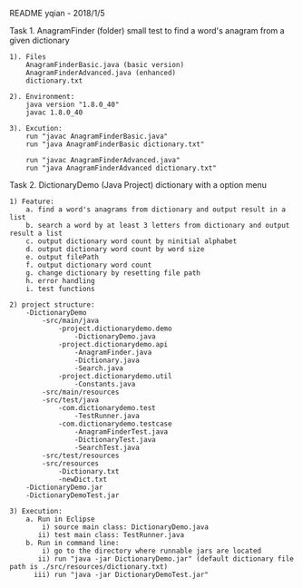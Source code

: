 README
yqian - 2018/1/5

Task 1. AnagramFinder (folder)
small test to find a word's anagram from a given dictionary

    1). Files
        AnagramFinderBasic.java (basic version)
        AnagramFinderAdvanced.java (enhanced)
        dictionary.txt

    2). Environment:
        java version "1.8.0_40"
        javac 1.8.0_40

    3). Excution:
        run "javac AnagramFinderBasic.java"
        run "java AnagramFinderBasic dictionary.txt"

        run "javac AnagramFinderAdvanced.java"
        run "java AnagramFinderAdvanced dictionary.txt"


Task 2. DictionaryDemo (Java Project)
dictionary with a option menu

    1) Feature:
        a. find a word's anagrams from dictionary and output result in a list
        b. search a word by at least 3 letters from dictionary and output result a list
        c. output dictionary word count by ninitial alphabet
        d. output dictionary word count by word size
        e. output filePath
        f. output dictionary word count
        g. change dictionary by resetting file path
        h. error handling
        i. test functions

    2) project structure:
        -DictionaryDemo
            -src/main/java
                -project.dictionarydemo.demo
                    -DictionaryDemo.java
                -project.dictionarydemo.api
                    -AnagramFinder.java
                    -Dictionary.java
                    -Search.java
                -project.dictionarydemo.util
                    -Constants.java
            -src/main/resources
            -src/test/java
                -com.dictionarydemo.test
                    -TestRunner.java
                -com.dictionarydemo.testcase
                    -AnagramFinderTest.java
                    -DictionaryTest.java
                    -SearchTest.java
            -src/test/resources
            -src/resources
                -Dictionary.txt
                -newDict.txt
        -DictionaryDemo.jar
        -DictionaryDemoTest.jar

    3) Execution:
        a. Run in Eclipse
            i) source main class: DictionaryDemo.java
           ii) test main class: TestRunner.java
        b. Run in command line:
            i) go to the directory where runnable jars are located
           ii) run "java -jar DictionaryDemo.jar" (default dictionary file path is ./src/resources/dictionary.txt)
          iii) run "java -jar DictionaryDemoTest.jar"





